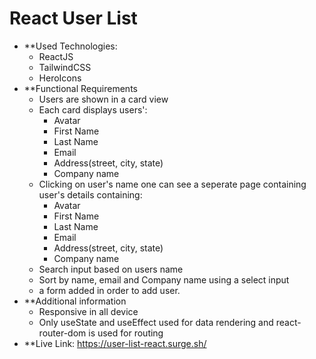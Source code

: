 # React User List
- **Used Technologies:
  - ReactJS
  - TailwindCSS
  - HeroIcons
- **Functional Requirements
  - Users are shown in a card view
  - Each card displays users':
    - Avatar
    - First Name
    - Last Name
    - Email
    - Address(street, city, state)
    - Company name
  - Clicking on user's name one can see a seperate page containing user's details containing:
    - Avatar
    - First Name
    - Last Name
    - Email
    - Address(street, city, state)
    - Company name
  - Search input based on users name
  - Sort by name, email and Company name using a select input
  - a form added in order to add user.
- **Additional information
  - Responsive in all device
  - Only useState and useEffect used for data rendering and react-router-dom is used for routing
- **Live Link: https://user-list-react.surge.sh/   
